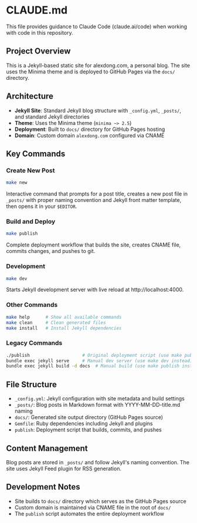 # CLAUDE.md

This file provides guidance to Claude Code (claude.ai/code) when working with code in this repository.

## Project Overview

This is a Jekyll-based static site for alexdong.com, a personal blog. The site uses the Minima theme and is deployed to GitHub Pages via the `docs/` directory.

## Architecture

- **Jekyll Site**: Standard Jekyll blog structure with `_config.yml`, `_posts/`, and standard Jekyll directories
- **Theme**: Uses the Minima theme (`minima ~> 2.5`)
- **Deployment**: Built to `docs/` directory for GitHub Pages hosting
- **Domain**: Custom domain `alexdong.com` configured via CNAME

## Key Commands

### Create New Post
```bash
make new
```
Interactive command that prompts for a post title, creates a new post file in `_posts/` with proper naming convention and Jekyll front matter template, then opens it in your `$EDITOR`.

### Build and Deploy
```bash
make publish
```
Complete deployment workflow that builds the site, creates CNAME file, commits changes, and pushes to git.

### Development
```bash
make dev
```
Starts Jekyll development server with live reload at http://localhost:4000.

### Other Commands
```bash
make help      # Show all available commands
make clean     # Clean generated files
make install   # Install Jekyll dependencies
```

### Legacy Commands
```bash
./publish                    # Original deployment script (use make publish instead)
bundle exec jekyll serve     # Manual dev server (use make dev instead)
bundle exec jekyll build -d docs  # Manual build (use make publish instead)
```

## File Structure

- `_config.yml`: Jekyll configuration with site metadata and build settings
- `_posts/`: Blog posts in Markdown format with YYYY-MM-DD-title.md naming
- `docs/`: Generated site output directory (GitHub Pages source)
- `Gemfile`: Ruby dependencies including Jekyll and plugins
- `publish`: Deployment script that builds, commits, and pushes

## Content Management

Blog posts are stored in `_posts/` and follow Jekyll's naming convention. The site uses Jekyll Feed plugin for RSS generation.

## Development Notes

- Site builds to `docs/` directory which serves as the GitHub Pages source
- Custom domain is maintained via CNAME file in the root of `docs/`
- The `publish` script automates the entire deployment workflow